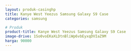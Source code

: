 ```yaml
---
layout: produk-casinghp
title: Kanye West Yeezus Samsung Galaxy S9 Case
categories: samsung

# Produk
product-title: Kanye West Yeezus Samsung Galaxy S9 Case
image-drive: 1So0voEKaXLDtnBliWp6vbEyxqDVIaZ9M
harga: 90000
---
```

